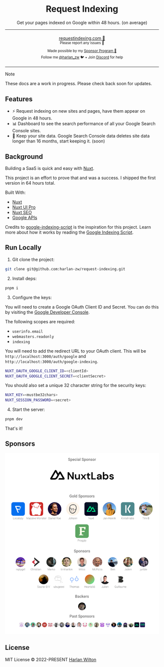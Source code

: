 <h1 align='center'>Request Indexing</h1>

<p align="center">
Get your pages indexed on Google within 48 hours. (on average)
</p>

<p align="center">
<table>
<tbody>
<td align="center">
<img width="800" height="0" /><br>
<i></i> <a href="https://requestindexing.com/">requestindexing.com 🥳</a></b> <br>
<sup> Please report any issues 🐛</sup><br>
<sub>Made possible by my <a href="https://github.com/sponsors/harlan-zw">Sponsor Program 💖</a><br> Follow me <a href="https://twitter.com/harlan_zw">@harlan_zw</a> 🐦 • Join <a href="https://discord.gg/275MBUBvgP">Discord</a> for help</sub><br>
<img width="800" height="0" />
</td>
</tbody>
</table>
</p>

> [!NOTE]  
> These docs are a work in progress. Please check back soon for updates.

## Features

- ⚡ Request indexing on new sites and pages, have them appear on Google in 48 hours.
- 📊 Dashboard to see the search performance of all your Google Search Console sites.
- 🌲 Keep your site data. Google Search Console data deletes site data longer than 16 months, start keeping it. (soon)

## Background

Building a SaaS is quick and easy with [Nuxt](https://nuxt.com).

This project is an effort to prove that and was a success. I shipped the first version in 64 hours total.

Built With:

- [Nuxt](https://nuxt.com)
- [Nuxt UI Pro](https://ui.nuxt.com/pro/pricing?utm_source=github&utm_medium=doc&utm_campaign=affiliate&utm_id=requestindexing)
- [Nuxt SEO](https://nuxtseo.com)
- [Google APIs](https://developers.google.com/apis-explorer)

Credits to [google-indexing-script](https://github.com/goenning/google-indexing-script) is the inspiration for this project.
Learn more about how it works by reading the [Google Indexing Script](https://seogets.com/blog/google-indexing-script).

## Run Locally

1. Git clone the project:

```bash
git clone git@github.com:harlan-zw/request-indexing.git
```

2. Install deps:

```bash
pnpm i
```

3. Configure the keys:

You will need to create a Google OAuth Client ID and Secret. You can do this by visiting the [Google Developer Console](https://console.developers.google.com/).

The following scopes are required:
- `userinfo.email`
- `webmasters.readonly`
- `indexing`

You will need to add the redirect URL to your OAuth client. This will be `http://localhost:3000/auth/google` and `http://localhost:3000/auth/google-indexing`.

```bash
NUXT_OAUTH_GOOGLE_CLIENT_ID=<clientId>
NUXT_OAUTH_GOOGLE_CLIENT_SECRET=<clientSecret>
```

You should also set a unique 32 character string for the security keys:

```bash
NUXT_KEY=<mustbe32chars>
NUXT_SESSION_PASSWORD=<secret>
```

4. Start the server:

```bash
pnpm dev
```

That's it!

## Sponsors

<p align="center">
  <a href="https://raw.githubusercontent.com/harlan-zw/static/main/sponsors.svg">
    <img src='https://raw.githubusercontent.com/harlan-zw/static/main/sponsors.svg'/>
  </a>
</p>

## License

MIT License © 2022-PRESENT [Harlan Wilton](https://github.com/harlan-zw)
